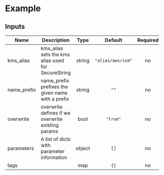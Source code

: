 # Example
<!-- BEGINNING OF PRE-COMMIT-TERRAFORM DOCS HOOK -->
## Inputs

| Name | Description | Type | Default | Required |
|------|-------------|:----:|:-----:|:-----:|
| kms\_alias | kms_alias sets the kms alias used for SecureString | string | `"alias/aws/ssm"` | no |
| name\_prefix | name_prefix prefixes the given name with a prefix | string | `""` | no |
| overwrite | overwrite defines if we overwrite existing params | bool | `"true"` | no |
| parameters | A list of dicts with parameter information | object | `[]` | no |
| tags |  | map | `{}` | no |

<!-- END OF PRE-COMMIT-TERRAFORM DOCS HOOK -->
